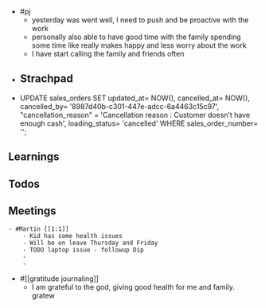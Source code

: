 - #pj
	- yesterday was went well, I need to push and be proactive with the work
	- personally also able to have good time with the family spending some time like really makes happy and less worry about the work
	- I have start calling the family and friends often
- ## Strachpad
- UPDATE  sales_orders SET updated_at= NOW(), cancelled_at= NOW(), cancelled_by= '8987d40b-c301-447e-adcc-6a4463c15c97', "cancellation_reason" = 'Cancellation reason : Customer doesn’t have enough cash', loading_status= 'cancelled' WHERE sales_order_number= '';
## Learnings
## Todos
## Meetings
	- #Martin [[1:1]]
		- Kid has some health issues
		- Will be on leave Thursday and Friday
		- TODO laptop issue - followup Dip
		-
		-
- #[[gratitude journaling]]
	- I am grateful to the god, giving good health for me and family. gratew